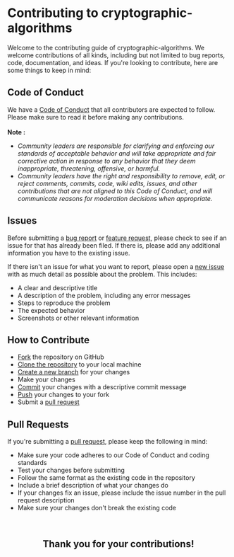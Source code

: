 # Contributing to cryptographic-algorithms

Welcome to the contributing guide of cryptographic-algorithms. We welcome contributions of all kinds, including but not limited to bug reports, code, documentation, and ideas. If you're looking to contribute, here are some things to keep in mind:

## Code of Conduct

We have a [Code of Conduct](https://github.com/rcallaby/cryptographic-algorithms/blob/main/CODE_OF_CONDUCT.md) that all contributors are expected to follow. Please make sure to read it before making any contributions. <br></br>
**Note :** 
+ *Community leaders are responsible for clarifying and enforcing our standards of acceptable behavior and will take appropriate and fair corrective action in response to any behavior that they deem inappropriate, threatening, offensive, or harmful.*
+ *Community leaders have the right and responsibility to remove, edit, or reject comments, commits, code, wiki edits, issues, and other contributions that are not aligned to this Code of Conduct, and will communicate reasons for moderation decisions when appropriate.*
## Issues

Before submitting a [bug report](https://github.com/rcallaby/cryptographic-algorithms/blob/main/.github/ISSUE_TEMPLATE/bug_report.md) or [feature request](https://github.com/rcallaby/cryptographic-algorithms/blob/main/.github/ISSUE_TEMPLATE/feature_request.md), please check to see if an issue for that has already been filed. If there is, please add any additional information you have to the existing issue.

If there isn't an issue for what you want to report, please open a [new issue](https://github.com/rcallaby/cryptographic-algorithms/issues) with as much detail as possible about the problem. This includes:

- A clear and descriptive title
- A description of the problem, including any error messages
- Steps to reproduce the problem
- The expected behavior
- Screenshots or other relevant information

## How to Contribute
+ [Fork](https://docs.github.com/en/get-started/quickstart/fork-a-repo) the repository on GitHub
+ [Clone the repository](https://docs.github.com/en/get-started/quickstart/fork-a-repo#cloning-your-forked-repository) to your local machine
+ [Create a new branch](https://docs.github.com/en/issues/tracking-your-work-with-issues/creating-a-branch-for-an-issue) for your changes
+ Make your changes
+ [Commit](https://docs.github.com/en/pull-requests/committing-changes-to-your-project) your changes with a descriptive commit message
+ [Push](https://docs.github.com/en/desktop/contributing-and-collaborating-using-github-desktop/making-changes-in-a-branch/pushing-changes-to-github) your changes to your fork
+ Submit a [pull request](https://docs.github.com/en/pull-requests)

## Pull Requests

If you're submitting a [pull request](https://docs.github.com/en/pull-requests), please keep the following in mind:

- Make sure your code adheres to our Code of Conduct and coding standards
- Test your changes before submitting
- Follow the same format as the existing code in the repository
- Include a brief description of what your changes do
- If your changes fix an issue, please include the issue number in the pull request description
- Make sure your changes don't break the existing code

<br>
<h2 align="center">Thank you for your contributions!</h2>
